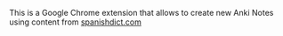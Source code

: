 This is a Google Chrome extension that allows to create new Anki Notes
using content from [spanishdict.com](https://spanishdict.com)